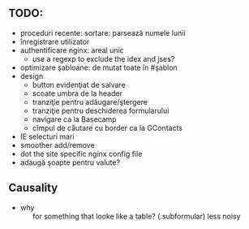 TODO:
-----

* proceduri recente: sortare: parsează numele lunii
* înregistrare utilizator
* authentificare nginx: areal unic
  * use a regexp to exclude the idex and jses?
* optimizare şabloane: de mutat toate în #şablon
* design
  * button evidenţiat de salvare
  * scoate umbra de la header
  * tranziţie pentru adăugare/ştergere
  * tranziţie pentru deschiderea formularului
  * navigare ca la Basecamp
  * cîmpul de căutare cu border ca la GContacts
* IE selecturi mari
* smoother add/remove
* dot the site specific nginx config file
* adaugă şoapte pentru valute?


Causality
---------

* why <ol> for something that looke like a table? (.subformular)
  less noisy
